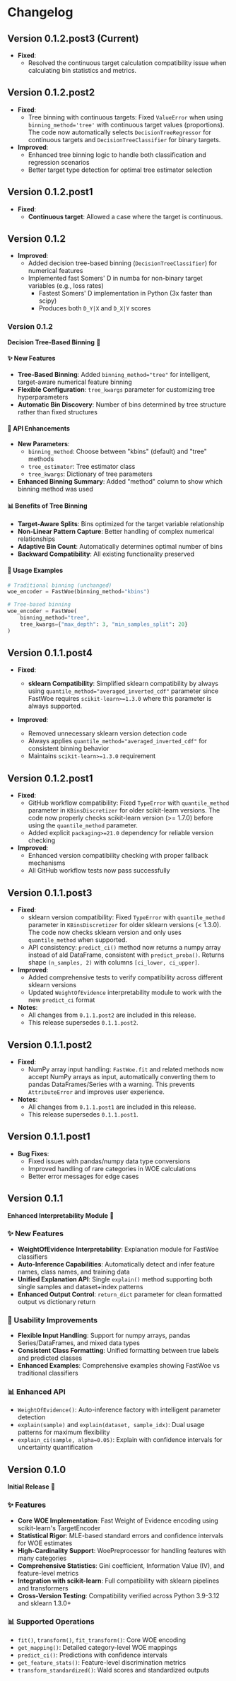 # Changelog

## Version 0.1.2.post3 (Current)

- **Fixed**:
  - Resolved the continuous target calculation compatibility issue when calculating bin statistics and metrics.

## Version 0.1.2.post2

- **Fixed**:
  - Tree binning with continuous targets: Fixed `ValueError` when using `binning_method='tree'` with continuous target values (proportions). The code now automatically selects `DecisionTreeRegressor` for continuous targets and `DecisionTreeClassifier` for binary targets.
- **Improved**:
  - Enhanced tree binning logic to handle both classification and regression scenarios
  - Better target type detection for optimal tree estimator selection

##  Version 0.1.2.post1
- **Fixed**:
  - **Continuous target**: Allowed a case where the target is continuous.

## Version 0.1.2
- **Improved**:
  - Added decision tree-based binning (`DecisionTreeClassifier`) for numerical features
  - Implemented fast Somers' D in numba for non-binary target variables (e.g., loss rates)
    - Fastest Somers' D implementation in Python (3x faster than scipy)
    - Produces both `D_Y|X` and `D_X|Y` scores

### Version 0.1.2

**Decision Tree-Based Binning** 🌳

#### ✨ New Features
- **Tree-Based Binning**: Added `binning_method="tree"` for intelligent, target-aware numerical feature binning
- **Flexible Configuration**: `tree_kwargs` parameter for customizing tree hyperparameters
- **Automatic Bin Discovery**: Number of bins determined by tree structure rather than fixed structures

#### 🔧 API Enhancements
- **New Parameters**:
  - `binning_method`: Choose between "kbins" (default) and "tree" methods
  - `tree_estimator`: Tree estimator class
  - `tree_kwargs`: Dictionary of tree parameters
- **Enhanced Binning Summary**: Added "method" column to show which binning method was used

#### 📊 Benefits of Tree Binning
- **Target-Aware Splits**: Bins optimized for the target variable relationship
- **Non-Linear Pattern Capture**: Better handling of complex numerical relationships
- **Adaptive Bin Count**: Automatically determines optimal number of bins
- **Backward Compatibility**: All existing functionality preserved

#### 🎯 Usage Examples
```python
# Traditional binning (unchanged)
woe_encoder = FastWoe(binning_method="kbins")

# Tree-based binning
woe_encoder = FastWoe(
    binning_method="tree",
    tree_kwargs={"max_depth": 3, "min_samples_split": 20}
)
```

## Version 0.1.1.post4

- **Fixed**:
  - **sklearn Compatibility**: Simplified sklearn compatibility by always using `quantile_method="averaged_inverted_cdf"` parameter since FastWoe requires `scikit-learn>=1.3.0` where this parameter is always supported.

- **Improved**:
  - Removed unnecessary sklearn version detection code
  - Always applies `quantile_method="averaged_inverted_cdf"` for consistent binning behavior
  - Maintains `scikit-learn>=1.3.0` requirement

## Version 0.1.2.post1

- **Fixed**:
  - GitHub workflow compatibility: Fixed `TypeError` with `quantile_method` parameter in `KBinsDiscretizer` for older scikit-learn versions. The code now properly checks scikit-learn version (>= 1.7.0) before using the `quantile_method` parameter.
  - Added explicit `packaging>=21.0` dependency for reliable version checking
- **Improved**:
  - Enhanced version compatibility checking with proper fallback mechanisms
  - All GitHub workflow tests now pass successfully

## Version 0.1.1.post3

- **Fixed**:
  - sklearn version compatibility: Fixed `TypeError` with `quantile_method` parameter in `KBinsDiscretizer` for older sklearn versions (< 1.3.0). The code now checks sklearn version and only uses `quantile_method` when supported.
  - API consistency: `predict_ci()` method now returns a numpy array instead of ald  DataFrame, consistent with `predict_proba()`. Returns shape `(n_samples, 2)` with columns `[ci_lower, ci_upper]`.
- **Improved**:
  - Added comprehensive tests to verify compatibility across different sklearn versions
  - Updated `WeightOfEvidence` interpretability module to work with the new `predict_ci` format
- **Notes**:
  - All changes from `0.1.1.post2` are included in this release.
  - This release supersedes `0.1.1.post2`.

## Version 0.1.1.post2

- **Fixed**:
  - NumPy array input handling: `FastWoe.fit` and related methods now accept NumPy arrays as input, automatically converting them to pandas DataFrames/Series with a warning. This prevents `AttributeError` and improves user experience.
- **Notes**:
  - All changes from `0.1.1.post1` are included in this release.
  - This release supersedes `0.1.1.post1`.

## Version 0.1.1.post1

- **Bug Fixes**:
  - Fixed issues with pandas/numpy data type conversions
  - Improved handling of rare categories in WOE calculations
  - Better error messages for edge cases

## Version 0.1.1

**Enhanced Interpretability Module** 🚀

### ✨ New Features
- **WeightOfEvidence Interpretability**: Explanation module for FastWoe classifiers
- **Auto-Inference Capabilities**: Automatically detect and infer feature names, class names, and training data
- **Unified Explanation API**: Single `explain()` method supporting both single samples and dataset+index patterns
- **Enhanced Output Control**: `return_dict` parameter for clean formatted output vs dictionary return

### 🔧 Usability Improvements
- **Flexible Input Handling**: Support for numpy arrays, pandas Series/DataFrames, and mixed data types
- **Consistent Class Formatting**: Unified formatting between true labels and predicted classes
- **Enhanced Examples**: Comprehensive examples showing FastWoe vs traditional classifiers

### 📊 Enhanced API
- `WeightOfEvidence()`: Auto-inference factory with intelligent parameter detection
- `explain(sample)` and `explain(dataset, sample_idx)`: Dual usage patterns for maximum flexibility
- `explain_ci(sample, alpha=0.05)`: Explain with confidence intervals for uncertainty quantification

## Version 0.1.0

**Initial Release** 🎉

### ✨ Features
- **Core WOE Implementation**: Fast Weight of Evidence encoding using scikit-learn's TargetEncoder
- **Statistical Rigor**: MLE-based standard errors and confidence intervals for WOE estimates
- **High-Cardinality Support**: WoePreprocessor for handling features with many categories
- **Comprehensive Statistics**: Gini coefficient, Information Value (IV), and feature-level metrics
- **Integration with scikit-learn**: Full compatibility with sklearn pipelines and transformers
- **Cross-Version Testing**: Compatibility verified across Python 3.9-3.12 and sklearn 1.3.0+

### 📊 Supported Operations
- `fit()`, `transform()`, `fit_transform()`: Core WOE encoding
- `get_mapping()`: Detailed category-level WOE mappings
- `predict_ci()`: Predictions with confidence intervals
- `get_feature_stats()`: Feature-level discrimination metrics
- `transform_standardized()`: Wald scores and standardized outputs
